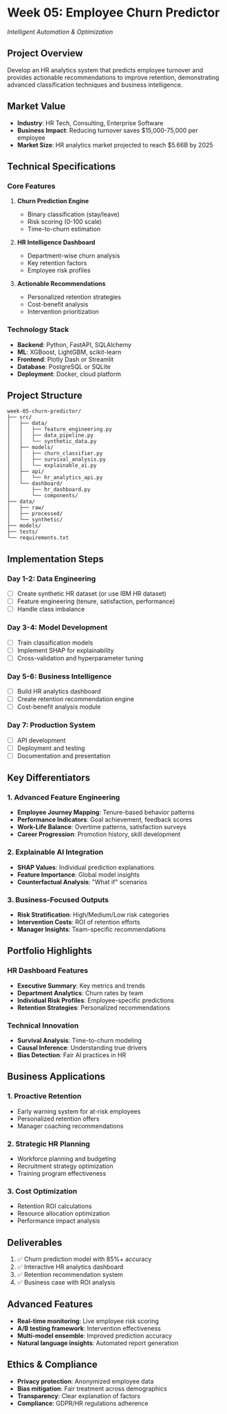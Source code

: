 # Week 05: Employee Churn Predictor
*Intelligent Automation & Optimization*

## Project Overview
Develop an HR analytics system that predicts employee turnover and provides actionable recommendations to improve retention, demonstrating advanced classification techniques and business intelligence.

## Market Value
- **Industry**: HR Tech, Consulting, Enterprise Software
- **Business Impact**: Reducing turnover saves $15,000-75,000 per employee
- **Market Size**: HR analytics market projected to reach $5.66B by 2025

## Technical Specifications

### Core Features
1. **Churn Prediction Engine**
   - Binary classification (stay/leave)
   - Risk scoring (0-100 scale)
   - Time-to-churn estimation

2. **HR Intelligence Dashboard**
   - Department-wise churn analysis
   - Key retention factors
   - Employee risk profiles

3. **Actionable Recommendations**
   - Personalized retention strategies
   - Cost-benefit analysis
   - Intervention prioritization

### Technology Stack
- **Backend**: Python, FastAPI, SQLAlchemy
- **ML**: XGBoost, LightGBM, scikit-learn
- **Frontend**: Plotly Dash or Streamlit
- **Database**: PostgreSQL or SQLite
- **Deployment**: Docker, cloud platform

## Project Structure
```
week-05-churn-predictor/
├── src/
│   ├── data/
│   │   ├── feature_engineering.py
│   │   ├── data_pipeline.py
│   │   └── synthetic_data.py
│   ├── models/
│   │   ├── churn_classifier.py
│   │   ├── survival_analysis.py
│   │   └── explainable_ai.py
│   ├── api/
│   │   └── hr_analytics_api.py
│   └── dashboard/
│       ├── hr_dashboard.py
│       └── components/
├── data/
│   ├── raw/
│   ├── processed/
│   └── synthetic/
├── models/
├── tests/
└── requirements.txt
```

## Implementation Steps

### Day 1-2: Data Engineering
- [ ] Create synthetic HR dataset (or use IBM HR dataset)
- [ ] Feature engineering (tenure, satisfaction, performance)
- [ ] Handle class imbalance

### Day 3-4: Model Development
- [ ] Train classification models
- [ ] Implement SHAP for explainability
- [ ] Cross-validation and hyperparameter tuning

### Day 5-6: Business Intelligence
- [ ] Build HR analytics dashboard
- [ ] Create retention recommendation engine
- [ ] Cost-benefit analysis module

### Day 7: Production System
- [ ] API development
- [ ] Deployment and testing
- [ ] Documentation and presentation

## Key Differentiators

### 1. Advanced Feature Engineering
- **Employee Journey Mapping**: Tenure-based behavior patterns
- **Performance Indicators**: Goal achievement, feedback scores
- **Work-Life Balance**: Overtime patterns, satisfaction surveys
- **Career Progression**: Promotion history, skill development

### 2. Explainable AI Integration
- **SHAP Values**: Individual prediction explanations
- **Feature Importance**: Global model insights
- **Counterfactual Analysis**: "What if" scenarios

### 3. Business-Focused Outputs
- **Risk Stratification**: High/Medium/Low risk categories
- **Intervention Costs**: ROI of retention efforts
- **Manager Insights**: Team-specific recommendations

## Portfolio Highlights

### HR Dashboard Features
- **Executive Summary**: Key metrics and trends
- **Department Analytics**: Churn rates by team
- **Individual Risk Profiles**: Employee-specific predictions
- **Retention Strategies**: Personalized recommendations

### Technical Innovation
- **Survival Analysis**: Time-to-churn modeling
- **Causal Inference**: Understanding true drivers
- **Bias Detection**: Fair AI practices in HR

## Business Applications

### 1. Proactive Retention
- Early warning system for at-risk employees
- Personalized retention offers
- Manager coaching recommendations

### 2. Strategic HR Planning
- Workforce planning and budgeting
- Recruitment strategy optimization
- Training program effectiveness

### 3. Cost Optimization
- Retention ROI calculations
- Resource allocation optimization
- Performance impact analysis

## Deliverables
1. ✅ Churn prediction model with 85%+ accuracy
2. ✅ Interactive HR analytics dashboard
3. ✅ Retention recommendation system
4. ✅ Business case with ROI analysis

## Advanced Features
- **Real-time monitoring**: Live employee risk scoring
- **A/B testing framework**: Intervention effectiveness
- **Multi-model ensemble**: Improved prediction accuracy
- **Natural language insights**: Automated report generation

## Ethics & Compliance
- **Privacy protection**: Anonymized employee data
- **Bias mitigation**: Fair treatment across demographics
- **Transparency**: Clear explanation of factors
- **Compliance**: GDPR/HR regulations adherence